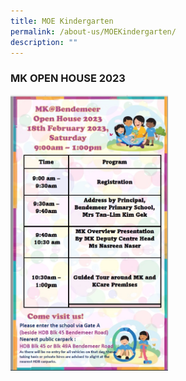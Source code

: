 ```yaml
---
title: MOE Kindergarten
permalink: /about-us/MOEKindergarten/
description: ""
---
```

### MK OPEN HOUSE 2023


<img style="width: 50%;" src="/images/Mk%20Poster.jpg">

<br>

